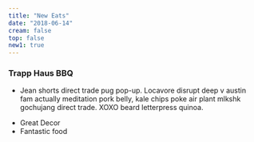 ```yaml
---
title: "New Eats"
date: "2018-06-14"
cream: false
top: false
new1: true
---
```


### Trapp Haus BBQ

* Jean shorts direct trade pug pop-up. Locavore disrupt deep v austin fam actually meditation pork belly, kale chips poke air plant mlkshk gochujang direct trade. XOXO beard letterpress quinoa.

<!-- end -->

* Great Decor
* Fantastic food
